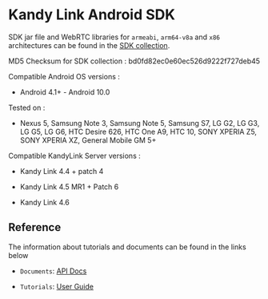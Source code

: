 # Kandy Link Android SDK

SDK jar file and WebRTC libraries for `armeabi`, `arm64-v8a` and `x86` architectures can be found in the
[SDK collection](https://github.com/Kandy-IO/kandy-link-android-sdk/tree/master/dist).

MD5 Checksum for SDK collection : bd0fd82ec0e60ec526d9222f727deb45

Compatible Android OS versions :

* Android 4.1+ - Android 10.0

Tested on :

* Nexus 5, Samsung Note 3, Samsung Note 5, Samsung S7, LG G2, LG G3, LG G5, LG G6, HTC Desire 626, HTC One A9, HTC 10, SONY XPERIA Z5, SONY XPERIA XZ, General Mobile GM 5+

Compatible KandyLink Server versions :

* Kandy Link 4.4 + patch 4

* Kandy Link 4.5 MR1 + Patch 6

* Kandy Link 4.6

## Reference

The information about tutorials and documents can be found in the links below

* `Documents`: [API Docs](https://kandy-io.github.io/kandy-link-android-sdk/docs)

* `Tutorials`: [User Guide](https://kandy-io.github.io/kandy-link-android-sdk/tutorials/)
